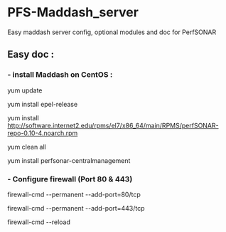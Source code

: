 # PFS-Maddash_server
Easy maddash server config, optional modules and doc for PerfSONAR

## Easy doc : 

### - install Maddash on CentOS : 

yum update

yum install epel-release

yum install http://software.internet2.edu/rpms/el7/x86_64/main/RPMS/perfSONAR-repo-0.10-4.noarch.rpm

yum clean all

yum install perfsonar-centralmanagement

### - Configure firewall (Port 80 & 443)

firewall-cmd --permanent --add-port=80/tcp

firewall-cmd --permanent --add-port=443/tcp 

firewall-cmd --reload

